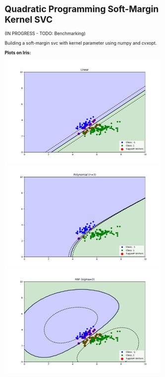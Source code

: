 # Quadratic Programming Soft-Margin Kernel SVC

(IN PROGRESS - TODO: Benchmarking)

Building a soft-margin svc with kernel parameter using numpy and cvxopt. 

**Plots on Iris:**

<img src="images/linear_iris.png" />

<img src="images/poly_iris.png" />

<img src="images/rbf_iris.png" />
